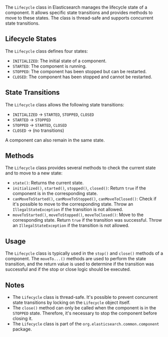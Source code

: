 The `Lifecycle` class in Elasticsearch manages the lifecycle state of a component. It allows specific state transitions and provides methods to move to these states. The class is thread-safe and supports concurrent state transitions.

## Lifecycle States

The `Lifecycle` class defines four states:

- `INITIALIZED`: The initial state of a component.
- `STARTED`: The component is running.
- `STOPPED`: The component has been stopped but can be restarted.
- `CLOSED`: The component has been stopped and cannot be restarted.

## State Transitions

The `Lifecycle` class allows the following state transitions:

- `INITIALIZED` -> `STARTED`, `STOPPED`, `CLOSED`
- `STARTED` -> `STOPPED`
- `STOPPED` -> `STARTED`, `CLOSED`
- `CLOSED` -> (no transitions)

A component can also remain in the same state.

## Methods

The `Lifecycle` class provides several methods to check the current state and to move to a new state:

- `state()`: Returns the current state.
- `initialized()`, `started()`, `stopped()`, `closed()`: Return `true` if the component is in the corresponding state.
- `canMoveToStarted()`, `canMoveToStopped()`, `canMoveToClosed()`: Check if it's possible to move to the corresponding state. Throw an `IllegalStateException` if the transition is not allowed.
- `moveToStarted()`, `moveToStopped()`, `moveToClosed()`: Move to the corresponding state. Return `true` if the transition was successful. Throw an `IllegalStateException` if the transition is not allowed.

## Usage

The `Lifecycle` class is typically used in the `stop()` and `close()` methods of a component. The `moveTo...()` methods are used to perform the state transition, and the return value is used to determine if the transition was successful and if the stop or close logic should be executed.

## Notes

- The `Lifecycle` class is thread-safe. It's possible to prevent concurrent state transitions by locking on the `Lifecycle` object itself.
- The `close()` method can only be called when the component is in the `STOPPED` state. Therefore, it's necessary to stop the component before closing it.
- The `Lifecycle` class is part of the `org.elasticsearch.common.component` package.